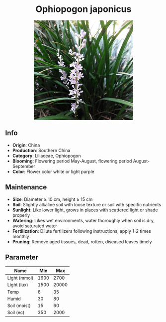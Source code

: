 <h1 align='center'>Ophiopogon japonicus</h1>
<p align="center">
    <img 
        align='center'
        width='320'
        src="../images/ophiopogon japonicus.png" 
        alt='Ophiopogon japonicus' />
</p>

## Info

 - **Origin**: China
 - **Production**: Southern China
 - **Category**: Liliaceae, Ophiopogon
 - **Blooming**: Flowering period May-August, flowering period August-September
 - **Color**: Flower color white or light purple

## Maintenance

 - **Size**: Diameter ≥ 10 cm, height ≥ 15 cm
 - **Soil**: Slightly alkaline soil with loose texture or soil with specific nutrients
 - **Sunlight**: Like lower light, grows in places with scattered light or shade properly
 - **Watering**: Likes wet environments, water thoroughly when soil is dry, avoid saturated water
 - **Fertilization**: Dilute fertilizers following instructions, apply 1-2 times monthly
 - **Pruning**: Remove aged tissues, dead, rotten, diseased leaves timely

## Parameter

| Name         | Min  | Max   |
|--------------|------|-------|
| Light (mmol) | 1600 | 2700  |
| Light (lux)  | 1500 | 20000 |
| Temp         | 6    | 35    |
| Humid        | 30   | 80    |
| Soil (moist) | 15   | 60    |
| Soil (ec)    | 350  | 2000  |
